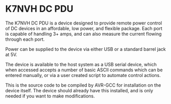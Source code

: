 K7NVH DC PDU
=======

The K7NVH DC PDU is a device designed to provide remote power control of DC devices in 
an affordable, low power, and flexible package. Each port is capable of handling 3+ 
amps, and can also measure the current flowing through each port.

Power can be supplied to the device via either USB or a standard barrel jack at 5V.

The device is available to the host system as a USB serial device, which when accessed 
accepts a number of basic ASCII commands which can be entered manually, or via a user 
created script to automate control actions.

This is the source code to be compiled by AVR-GCC for installation on the device itself.
The device should already have this installed, and is only needed if you want to make 
modifications.
